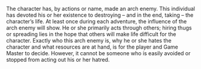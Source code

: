 The character has, by actions or name, made an arch enemy. This individual has devoted his or her existence to destroying – and in the end, taking – the character’s life. At least once during each adventure, the influence of the arch enemy will show. He or she primarily acts through others; hiring thugs or spreading lies in the hope that others will make life difficult for the character. Exactly who this arch enemy is, why he or she hates the character and what resources are at hand, is for the player and Game Master to decide. However, it cannot be someone who is easily avoided or stopped from acting out his or her hatred.